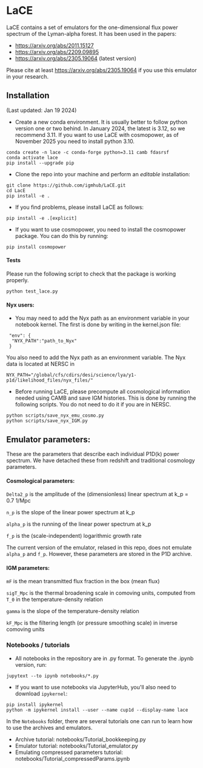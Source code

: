 # LaCE

LaCE contains a set of emulators for the one-dimensional flux power spectrum of the Lyman-alpha forest. It has been used in the papers:

- https://arxiv.org/abs/2011.15127
- https://arxiv.org/abs/2209.09895
- https://arxiv.org/abs/2305.19064 (latest version)

Please cite at least https://arxiv.org/abs/2305.19064 if you use this emulator in your research.

## Installation
(Last updated: Jan 19 2024)

- Create a new conda environment. It is usually better to follow python version one or two behind. In January 2024, the latest is 3.12, so we recommend 3.11. If you want to use LaCE with cosmopower, as of November 2025 you need to install python 3.10.

```
conda create -n lace -c conda-forge python=3.11 camb fdasrsf
conda activate lace
pip install --upgrade pip
```

- Clone the repo into your machine and perform an *editable* installation:

```
git clone https://github.com/igmhub/LaCE.git
cd LacE
pip install -e .
``` 

- If you find problems, please install LaCE as follows:

```
pip install -e .[explicit]
```
- If you want to use cosmopower, you need to install the cosmopower package. You can do this by running:

```
pip install cosmopower
```

#### Tests

Please run the following script to check that the package is working properly.

```
python test_lace.py
```

#### Nyx users:

- You may need to add the Nyx path as an environment variable in your notebook kernel. The first is done by writing in the kernel.json file:

```
 "env": {
  "NYX_PATH":"path_to_Nyx"
 }
```

You also need to add the Nyx path as an environment variable. The Nyx data is located at NERSC in 

```
NYX_PATH="/global/cfs/cdirs/desi/science/lya/y1-p1d/likelihood_files/nyx_files/"
```

- Before running LaCE, please precompute all cosmological information needed using CAMB and save IGM histories. This is done by running the following scripts. You do not need to do it if you are in NERSC.

```
python scripts/save_nyx_emu_cosmo.py
python scripts/save_nyx_IGM.py
```


## Emulator parameters:

These are the parameters that describe each individual P1D(k) power spectrum. We have detached these from redshift and traditional cosmology parameters.

#### Cosmological parameters:

`Delta2_p` is the amplitude of the (dimensionless) linear spectrum at k_p = 0.7 1/Mpc

`n_p` is the slope of the linear power spectrum at k_p

`alpha_p` is the running of the linear power spectrum at k_p

`f_p` is the (scale-independent) logarithmic growth rate

The current version of the emulator, relased in this repo, does not emulate `alpha_p` and `f_p`. However, these parameters are stored in the P1D archive.

#### IGM parameters:

`mF` is the mean transmitted flux fraction in the box (mean flux)

`sigT_Mpc` is the thermal broadening scale in comoving units, computed from `T_0` in the temperature-density relation

`gamma` is the slope of the temperature-density relation

`kF_Mpc` is the filtering length (or pressure smoothing scale) in inverse comoving units


### Notebooks / tutorials


- All notebooks in the repository are in .py format. To generate the .ipynb version, run:

```
jupytext --to ipynb notebooks/*.py
```

- If you want to use notebooks via JupyterHub, you'll also need to download `ipykernel`:

```
pip install ipykernel
python -m ipykernel install --user --name cup1d --display-name lace
```
In the `Notebooks` folder, there are several tutorials one can run to learn how to use the archives and emulators.

- Archive tutorial: notebooks/Tutorial_bookkeeping.py
- Emulator tutorial: notebooks/Tutorial_emulator.py
- Emulating compressed parameters tutorial: notebooks/Tutorial_compressedParams.ipynb
